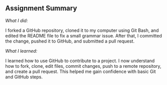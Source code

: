 ## Assignment Summary

*What I did:*

I forked a GitHub repository, cloned it to my computer using Git Bash, and edited the README file to fix a small grammar issue. After that, I committed the change, pushed it to GitHub, and submitted a pull request.

*What I learned:*

I learned how to use GitHub to contribute to a project. I now understand how to fork, clone, edit files, commit changes, push to a remote repository, and create a pull request. This helped me gain confidence with basic Git and GitHub steps.
